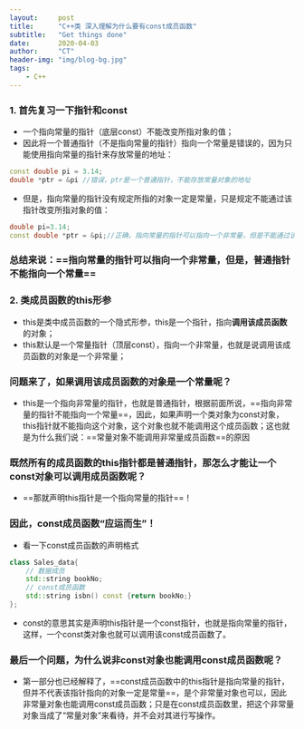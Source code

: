 ```yaml
---
layout:     post
title:      "C++类 深入理解为什么要有const成员函数"
subtitle:   "Get things done"
date:       2020-04-03
author:     "CT"
header-img: "img/blog-bg.jpg"
tags:
    - C++
---
```

### 1. 首先复习一下指针和const
- 一个指向常量的指针（底层const）不能改变所指对象的值；
- 因此将一个普通指针（不是指向常量的指针）指向一个常量是错误的，因为只能使用指向常量的指针来存放常量的地址：
```cpp
const double pi = 3.14;
double *ptr = &pi //错误，ptr是一个普通指针，不能存放常量对象的地址
```
- 但是，指向常量的指针没有规定所指的对象一定是常量，只是规定不能通过该指针改变所指对象的值：

```cpp
double pi=3.14;
const double *ptr = &pi;//正确，指向常量的指针可以指向一个非常量，但是不能通过该指针改变所指对象的值
```
### 总结来说：==指向常量的指针可以指向一个非常量，但是，普通指针不能指向一个常量==
### 2. 类成员函数的this形参
- this是类中成员函数的一个隐式形参，this是一个指针，指向**调用该成员函数**的对象；
- this默认是一个常量指针（顶层const），指向一个非常量，也就是说调用该成员函数的对象是一个非常量；
### 问题来了，如果调用该成员函数的对象是一个常量呢？
- this是一个指向非常量的指针，也就是普通指针，根据前面所说，==指向非常量的指针不能指向一个常量==，因此，如果声明一个类对象为const对象，this指针就不能指向这个对象，这个对象也就不能调用这个成员函数；这也就是为什么我们说：==常量对象不能调用非常量成员函数==的原因
### 既然所有的成员函数的this指针都是普通指针，那怎么才能让一个const对象可以调用成员函数呢？
- ==那就声明this指针是一个指向常量的指针==！
### 因此，const成员函数“应运而生”！
- 看一下const成员函数的声明格式
```cpp
class Sales_data{
	// 数据成员
	std::string bookNo;
	// const成员函数
	std::string isbn() const {return bookNo;}
};
```
- const的意思其实是声明this指针是一个const指针，也就是指向常量的指针，这样，一个const类对象也就可以调用该const成员函数了。
### 最后一个问题，为什么说非const对象也能调用const成员函数呢？
- 第一部分也已经解释了，==const成员函数中的this指针是指向常量的指针，但并不代表该指针指向的对象一定是常量==，是个非常量对象也可以，因此非常量对象也能调用const成员函数；只是在const成员函数里，把这个非常量对象当成了“常量对象”来看待，并不会对其进行写操作。